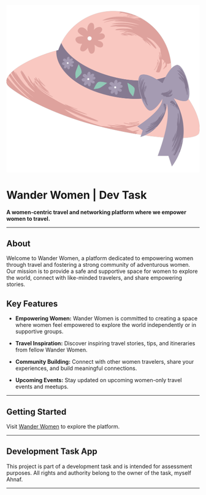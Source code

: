 <p align="center">
  <img src="/public/logo.png" alt="Wander Women Logo">
</p>

# Wander Women | Dev Task

**A women-centric travel and networking platform where we empower women to travel.**

---

## About

Welcome to Wander Women, a platform dedicated to empowering women through travel and fostering a strong community of adventurous women. Our mission is to provide a safe and supportive space for women to explore the world, connect with like-minded travelers, and share empowering stories.

## Key Features

- **Empowering Women:** Wander Women is committed to creating a space where women feel empowered to explore the world independently or in supportive groups.

- **Travel Inspiration:** Discover inspiring travel stories, tips, and itineraries from fellow Wander Women.

- **Community Building:** Connect with other women travelers, share your experiences, and build meaningful connections.

- **Upcoming Events:** Stay updated on upcoming women-only travel events and meetups.

---

## Getting Started

Visit [Wander Women](https://wander-women-task.vercel.app) to explore the platform.

---

## Development Task App

This project is part of a development task and is intended for assessment purposes. All rights and authority belong to the owner of the task, myself Ahnaf.

---
